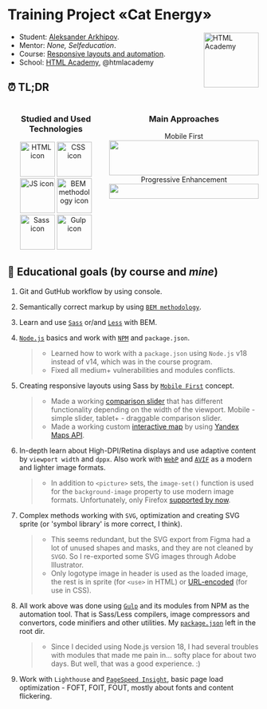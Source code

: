 # Training Project «Cat Energy»

<img align="right" width="110" height="110" alt="HTML Academy" src="https://up.htmlacademy.ru/static/img/intensive/adaptive/logo-for-github-2.png">

* Student: [Aleksander Arkhipov](https://htmlacademy.ru/profile/helvetios).
* Mentor: *None, Selfeducation*.
* Course: [Responsive layouts and automation](https://htmlacademy.ru/intensive/adaptive).
* School: [HTML Academy](https://htmlacademy.ru), @htmlacademy

## :alarm_clock: TL;DR

<div style="display: flex; column-gap: 10px; text-align: center;">
  <div style="flex: 1">
    <h3>Studied and Used Technologies</h3>
    <img width="70" height="70" alt="HTML icon" src="/../../../../github/docs/blob/main/assets/img/tech-icon-html.png">
    <img width="70" height="70" alt="CSS icon" src="/../../../../github/docs/blob/main/assets/img/tech-icon-css.png">
    <img width="70" height="70" alt="JS icon" src="/../../../../github/docs/blob/main/assets/img/tech-icon-js.png">
    <img width="70" height="70" alt="BEM methodology icon" src="/../../../../github/docs/blob/main/assets/img/tech-icon-bem.png">
    <img width="70" height="70" alt="Sass icon" src="/../../../../github/docs/blob/main/assets/img/tech-icon-sass.png">
    <img width="70" height="70" alt="Gulp icon" src="/../../../../github/docs/blob/main/assets/img/tech-icon-gulp.png">
  </div>
  <div style="flex: 1">
    <h3>Main Approaches</h3>
    Mobile First <br>
    <img width="300" height="70" alt="" src="/../../../../github/docs/blob/main/assets/img/scheme-mobile-first.png">
    <br>
    Progressive Enhancement<br>
    <img width="300" height="30" alt="" src="/../../../../github/docs/blob/main/assets/img/scheme-progressive enhancement.png">
  </div>

</div>

## :memo: Educational goals (by course and *mine*)

1. Git and GutHub workflow by using console.

2. Semantically correct markup by using [`BEM methodology`](https://en.bem.info/methodology/).

3. Learn and use [`Sass`](https://sass-lang.com/) or/and [`Less`](https://lesscss.org/) with BEM.

4. [`Node.js`](https://nodejs.org/en) basics and work with [`NPM`](https://www.npmjs.com/) and `package.json`.

    > * Learned how to work with a `package.json` using `Node.js` v18 instead of v14, which was in the course program.
    > * Fixed all medium+ vulnerabilities and modules conflicts.

5. Creating responsive layouts using Sass by [`Mobile First`](https://developer.mozilla.org/en-US/docs/Web/Progressive_web_apps/Responsive/Mobile_first) concept.

    > * Made a working [comparison slider](https://github.com/ArkHelvetios/Cat-Energy/blob/main/source/js/comparison.js) that has different functionality depending on the width of the viewport. Mobile - simple slider, tablet+ - draggable comparison slider.
    > * Made a working custom [interactive map](https://github.com/ArkHelvetios/Cat-Energy/blob/main/source/js/map.js) by using [Yandex Maps API](https://yandex.com/dev/maps/).

6. In-depth learn about High-DPI/Retina displays and use adaptive content by `viewport width` and `dppx`. Also work with [`WebP`](https://developers.google.com/speed/webp) and [`AVIF`](https://aomediacodec.github.io/av1-avif/v1.1.0.html) as a modern and lighter image formats.

    > * In addition to `<picture>` sets, the `image-set()` function is used for the `background-image` property to use modern image formats. Unfortunately, only Firefox [supported by now](https://caniuse.com/css-image-set).

7. Complex methods working with `SVG`, optimization and creating SVG sprite (or 'symbol library' is more correct, I think).

    > * This seems redundant, but the SVG export from Figma had a lot of unused shapes and masks, and they are not cleaned by `SVGO`. So I re-exported some SVG images through Adobe Illustrator.
    > * Only logotype image in header is used as the loaded image, the rest is in sprite (for `<use>` in HTML) or [URL-encoded](https://yoksel.github.io/url-encoder/) (for use in CSS).

8. All work above was done using [`Gulp`](https://gulpjs.com/) and its modules from NPM as the automation tool. That is Sass/Less compilers, image compressors and convertors, code minifiers and other utilities. My [`package.json`](https://github.com/ArkHelvetios/Cat-Energy/blob/main/package.json) left in the root dir.

    > * Since I decided using Node.js version 18, I had several troubles with modules that made me pain in... softy place for about two days. But well, that was a good experience. :)

9. Work with `Lighthouse` and [`PageSpeed Insight`](https://pagespeed.web.dev/analysis/https-arkhelvetios-github-io-Cat-Energy/39t6h5zgcs), basic page load optimization - FOFT, FOIT, FOUT, mostly about fonts and content flickering.
